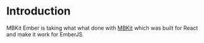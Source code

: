 # Introduction

MBKit Ember is taking what what done with [MBKit](https://mindbody.build) which was built for React and make it work for EmberJS.
